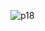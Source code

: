 ![p18](https://github.com/Munavvarbegim/proje18/assets/168825452/fd2f5656-f73f-420f-b578-73d3d63b8451)

